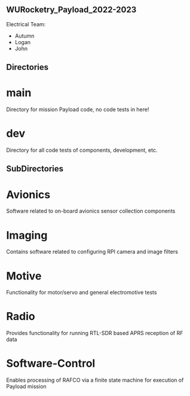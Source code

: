 ## WURocketry_Payload_2022-2023
Electrical Team:
* Autumn
* Logan
* John

## Directories
# main
Directory for mission Payload code, no code tests in here!

# dev
Directory for all code tests of components, development, etc.

## SubDirectories
# Avionics
Software related to on-board avionics sensor collection components

# Imaging
Contains software related to configuring RPI camera and image filters

# Motive
Functionality for motor/servo and general electromotive tests

# Radio
Provides functionality for running RTL-SDR based APRS reception of RF data

# Software-Control
Enables processing of RAFCO via a finite state machine for execution of Payload mission
